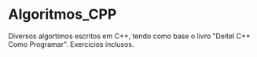 # Algoritmos_CPP
Diversos algortimos escritos em C++, tendo como base o livro "Deitel C++ Como Programar". Exercicios inclusos.

